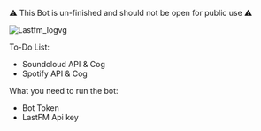 ⚠️ This Bot is un-finished and should not be open for public use ⚠️

![Lastfm_logvg](https://github.com/user-attachments/assets/791676c7-a5d6-487f-bea3-add2156a968c)

To-Do List:

- Soundcloud API & Cog
- Spotify API & Cog

What you need to run the bot:

- Bot Token
- LastFM Api key
